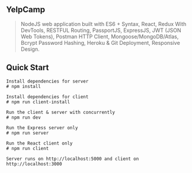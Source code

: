 ## YelpCamp
> NodeJS web application built with ES6 + Syntax, React, Redux With DevTools, RESTFUL Routing, PassportJS, ExpressJS, JWT (JSON Web Tokens), Postman HTTP Client, Mongoose/MongoDB/Atlas, Bcrypt Password Hashing, Heroku & Git Deployment, Responsive Design.

## Quick Start
```
Install dependencies for server
# npm install

Install dependencies for client
# npm run client-install

Run the client & server with concurrently
# npm run dev

Run the Express server only
# npm run server

Run the React client only
# npm run client

Server runs on http://localhost:5000 and client on http://localhost:3000
```
